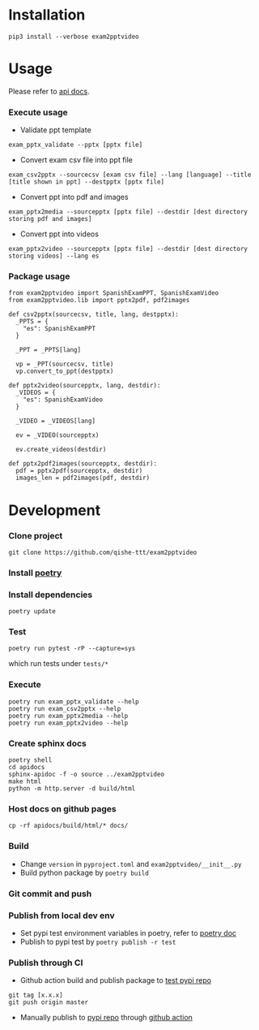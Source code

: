 # Installation

```
pip3 install --verbose exam2pptvideo 
```

# Usage

Please refer to [api docs](https://qishe-ttt.github.io/exam2pptvideo/).

### Execute usage

* Validate ppt template
```
exam_pptx_validate --pptx [pptx file]
```

* Convert exam csv file into ppt file
```
exam_csv2pptx --sourcecsv [exam csv file] --lang [language] --title [title shown in ppt] --destpptx [pptx file]
```

* Convert ppt into pdf and images
```
exam_pptx2media --sourcepptx [pptx file] --destdir [dest directory storing pdf and images]
```

* Convert ppt into videos 
```
exam_pptx2video --sourcepptx [pptx file] --destdir [dest directory storing videos] --lang es
```

### Package usage
```
from exam2pptvideo import SpanishExamPPT, SpanishExamVideo
from exam2pptvideo.lib import pptx2pdf, pdf2images
 
def csv2pptx(sourcecsv, title, lang, destpptx):
  _PPTS = {
    "es": SpanishExamPPT
  }

  _PPT = _PPTS[lang]

  vp = _PPT(sourcecsv, title)
  vp.convert_to_ppt(destpptx)

def pptx2video(sourcepptx, lang, destdir):
  _VIDEOS = {
    "es": SpanishExamVideo
  }

  _VIDEO = _VIDEOS[lang]

  ev = _VIDEO(sourcepptx)

  ev.create_videos(destdir)

def pptx2pdf2images(sourcepptx, destdir):
  pdf = pptx2pdf(sourcepptx, destdir)
  images_len = pdf2images(pdf, destdir)

```

# Development

### Clone project
```
git clone https://github.com/qishe-ttt/exam2pptvideo 
```

### Install [poetry](https://python-poetry.org/docs/)

### Install dependencies
```
poetry update
```

### Test
```
poetry run pytest -rP --capture=sys
```
which run tests under `tests/*`


### Execute
```
poetry run exam_pptx_validate --help
poetry run exam_csv2pptx --help
poetry run exam_pptx2media --help
poetry run exam_pptx2video --help
```

### Create sphinx docs
```
poetry shell
cd apidocs
sphinx-apidoc -f -o source ../exam2pptvideo
make html
python -m http.server -d build/html
```

### Host docs on github pages
```
cp -rf apidocs/build/html/* docs/
```

### Build
* Change `version` in `pyproject.toml` and `exam2pptvideo/__init__.py`
* Build python package by `poetry build`

### Git commit and push

### Publish from local dev env
* Set pypi test environment variables in poetry, refer to [poetry doc](https://python-poetry.org/docs/repositories/)
* Publish to pypi test by `poetry publish -r test`

### Publish through CI 
* Github action build and publish package to [test pypi repo](https://test.pypi.org/)

```
git tag [x.x.x]
git push origin master
```

* Manually publish to [pypi repo](https://pypi.org/) through [github action](https://github.com/qishe-ttt/exam2pptvideo/actions/workflows/pypi.yml)

